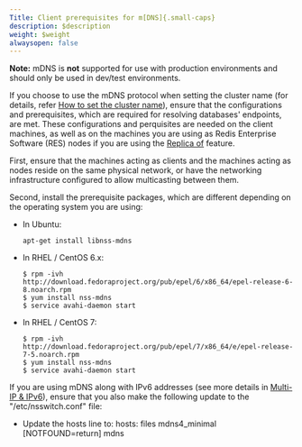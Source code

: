 ```yaml
---
Title: Client prerequisites for m[DNS]{.small-caps}
description: $description
weight: $weight
alwaysopen: false
---
```

**Note:** mDNS is **not** supported for use with production environments
and should only be used in dev/test environments.

If you choose to use the mDNS protocol when setting the cluster name
(for details, refer [How to set the cluster
name](/redis-enterprise-documentation/administering/installing-upgrading/configuring/cluster-name-dns-connection-management/)),
ensure that the configurations and prerequisites, which are required for
resolving databases' endpoints, are met. These configurations and
perquisites are needed on the client machines, as well as on the
machines you are using as Redis Enterprise Software (RES) nodes if you
are using the [Replica
of](/redis-enterprise-documentation/database-configuration/replica-of)
feature.

First, ensure that the machines acting as clients and the machines
acting as nodes reside on the same physical network, or have the
networking infrastructure configured to allow multicasting between them.

Second, install the prerequisite packages, which are different depending
on the operating system you are using:

-   In Ubuntu:

    ``` {style="border: 2px solid #ddd; background-color: #333; color: #fff; padding: 10px; -webkit-font-smoothing: auto;"}
    apt-get install libnss-mdns
    ```

-   In RHEL / CentOS 6.x:

    ``` {style="border: 2px solid #ddd; background-color: #333; color: #fff; padding: 10px; -webkit-font-smoothing: auto;"}
    $ rpm -ivh http://download.fedoraproject.org/pub/epel/6/x86_64/epel-release-6-8.noarch.rpm
    $ yum install nss-mdns
    $ service avahi-daemon start
    ```

-   In RHEL / CentOS 7:

    ``` {style="border: 2px solid #ddd; background-color: #333; color: #fff; padding: 10px; -webkit-font-smoothing: auto;"}
    $ rpm -ivh http://download.fedoraproject.org/pub/epel/7/x86_64/e/epel-release-7-5.noarch.rpm
    $ yum install nss-mdns
    $ service avahi-daemon start
    ```

If you are using mDNS along with IPv6 addresses (see more details in
[Multi-IP &
IPv6](/redis-enterprise-documentation/administering/designing-production/networking/multi-ip-ipv6/)),
ensure that you also make the following update to the
"/etc/nsswitch.conf" file:

-   Update the hosts line to: hosts: files mdns4\_minimal
    \[NOTFOUND=return\] mdns
